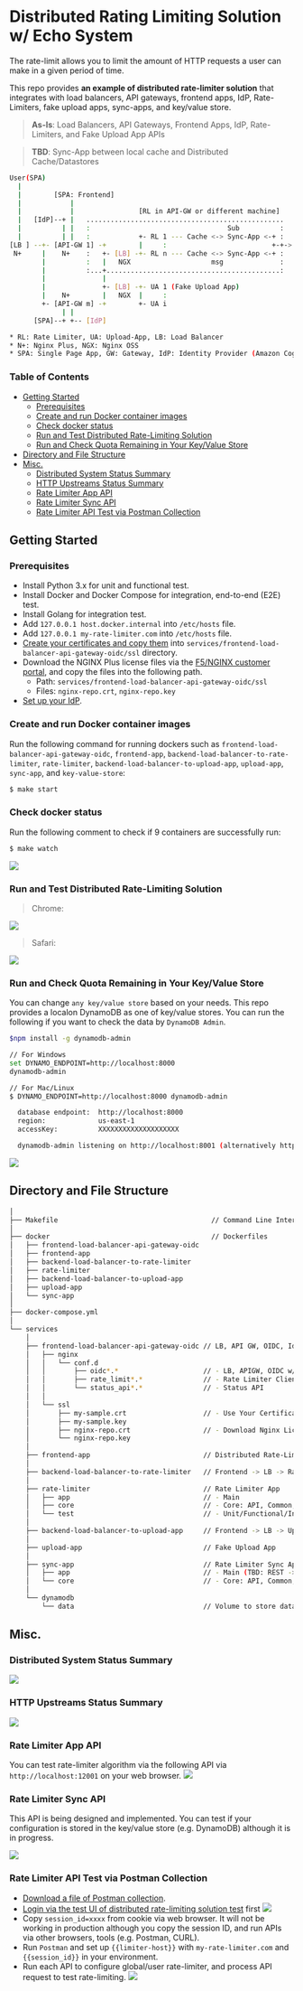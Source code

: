 # Distributed Rating Limiting Solution w/ Echo System
The rate-limit allows you to limit the amount of HTTP requests a user can make in a given period of time.

This repo provides **an example of distributed rate-limiter solution** that integrates with load balancers, API gateways, frontend apps, IdP, Rate-Limiters, fake upload apps, sync-apps, and key/value store. 

> **As-Is**: Load Balancers, API Gateways, Frontend Apps, IdP, Rate-Limiters, and Fake Upload App APIs

> **TBD**: Sync-App between local cache and Distributed Cache/Datastores

```bash
User(SPA)
  |            
  |        [SPA: Frontend]
  |            |                                                        
  |            |                [RL in API-GW or different machine]             Pub
  |   [IdP]--+ |   .................................................    +----> [Sync-App 1..j]
  |          | |   :                                  Sub          :    |       1) Event
  |          | |   :            +- RL 1 --- Cache <-> Sync-App <-+ :    V       2) Regulary
[LB ] --+- [API-GW 1] -+        |     :                          +-+-> [LB] -+ 
 N+     |    N+    :   +- [LB] -+- RL n --- Cache <-> Sync-App <-+ :         +- Cache 1
        |          :   |   NGX                    msg              :         |        :
        |          :...+...........................................:         +- Cache k
        |              |                                                     |
        |              +- [LB] -+- UA 1 (Fake Upload App)                    +- Datastore 1
        |    N+        |   NGX  |     :                                      |            :
        +- [API-GW m] -+        +- UA i                                      |  Datastore l
             | |                                                             +- (Key/Value)
      [SPA]--+ +-- [IdP]                                                     

* RL: Rate Limiter, UA: Upload-App, LB: Load Balancer
* N+: Nginx Plus, NGX: Nginx OSS
* SPA: Single Page App, GW: Gateway, IdP: Identity Provider (Amazon Cognito)
```

### Table of Contents
- [Getting Started](#getting-started)
  - [Prerequisites](#Prerequisites)
  - [Create and run Docker container images](#Create-and-run-Docker-container-images)
  - [Check docker status](#Check-docker-status) 
  - [Run and Test Distributed Rate-Limiting Solution](#Run-and-Test-Distributed-Rate-Limiting-Solution)
  - [Run and Check Quota Remaining in Your Key/Value Store](#Run-and-Check-Quota-Remaining-in-Your-Key/Value-Store)
- [Directory and File Structure](#directory-and-file-structure)
- [Misc.](#misc.)
  - [Distributed System Status Summary](#distributed-system-status-summary)
  - [HTTP Upstreams Status Summary](#http-upstreams-status-summary)
  - [Rate Limiter App API](#rate-limiter-app-api)
  - [Rate Limiter Sync API](#rate-limiter-sync-api)
  - [Rate Limiter API Test via Postman Collection](#rate-limiter-api-test-via-postman-collection)


## Getting Started

### Prerequisites
- Install Python 3.x for unit and functional test.
- Install Docker and Docker Compose for integration, end-to-end (E2E) test.
- Install Golang for integration test.
- Add `127.0.0.1 host.docker.internal` into `/etc/hosts` file.
- Add `127.0.0.1 my-rate-limiter.com` into `/etc/hosts` file.
- [Create your certificates and copy them](https://github.com/shawnhankim/nginx-openid-connect/tree/main/docker#prepare-certs-and-nginx-plus-license) into `services/frontend-load-balancer-api-gateway-oidc/ssl` directory.
- Download the NGINX Plus license files via the [F5/NGINX customer portal](https://cs.nginx.com/?_ga=2.268586425.912746048.1620625839-85838359.1596947109), and copy the files into the following path.
  - Path: `services/frontend-load-balancer-api-gateway-oidc/ssl`
  - Files: `nginx-repo.crt`, `nginx-repo.key`
- [Set up your IdP](https://github.com/shawnhankim/nginx-openid-connect/#configuring-your-idp).


### Create and run Docker container images
Run the following command for running dockers such as `frontend-load-balancer-api-gateway-oidc`, `frontend-app`, `backend-load-balancer-to-rate-limiter`, `rate-limiter`, `backend-load-balancer-to-upload-app`, `upload-app`, `sync-app`, and `key-value-store`:
```bash
$ make start
``` 

### Check docker status 
Run the following comment to check if 9 containers are successfully run:
```bash
$ make watch
``` 
![](./img/docker_ps_distributed_rate_limiting_system.png)


### Run and Test Distributed Rate-Limiting Solution

> Chrome:

  ![](./img/distributed_rate_limiting_test_tool_chrome.png)

> Safari:

  ![](./img/distributed_rate_limiting_test_tool_safari.png)


### Run and Check Quota Remaining in Your Key/Value Store
You can change `any key/value store` based on your needs. This repo provides a localon DynamoDB as one of key/value stores. You can run the following if you want to check the data by `DynamoDB Admin`.

```bash
$npm install -g dynamodb-admin

// For Windows
set DYNAMO_ENDPOINT=http://localhost:8000
dynamodb-admin

// For Mac/Linux
$ DYNAMO_ENDPOINT=http://localhost:8000 dynamodb-admin

  database endpoint:  http://localhost:8000
  region:             us-east-1
  accessKey:          XXXXXXXXXXXXXXXXXXXX

  dynamodb-admin listening on http://localhost:8001 (alternatively http://0.0.0.0:8001)
```

![](./img/dynamodb_admin.png)

## Directory and File Structure

```bash
│
├── Makefile                                      // Command Line Interfaces
│
├── docker                                        // Dockerfiles
│   ├── frontend-load-balancer-api-gateway-oidc
│   ├── frontend-app
│   ├── backend-load-balancer-to-rate-limiter
│   ├── rate-limiter
│   ├── backend-load-balancer-to-upload-app
│   ├── upload-app
│   └── sync-app
│
├── docker-compose.yml
│
└── services
    │
    ├── frontend-load-balancer-api-gateway-oidc // LB, API GW, OIDC, IdP, Rate-Limiter Client
    │   ├── nginx
    │   │   └── conf.d
    │   │       ├── oidc*.*                     // - LB, APIGW, OIDC w/ Frontend, Backend Main
    │   │       ├── rate_limit*.*               // - Rate Limiter Client
    │   │       └── status_api*.*               // - Status API
    │   │   
    │   └── ssl              
    │       ├── my-sample.crt                   // - Use Your Certificates
    │       ├── my-sample.key
    │       ├── nginx-repo.crt                  // - Download Nginx License
    │       └── nginx-repo.key
    │           
    ├── frontend-app                            // Distributed Rate-Limiting Test UI
    │   
    ├── backend-load-balancer-to-rate-limiter   // Frontend -> LB -> Rate Limiters (API)
    │   
    ├── rate-limiter                            // Rate Limiter App
    │   ├── app                                 // - Main
    │   ├── core                                // - Core: API, Common, Algorithm
    │   └── test                                // - Unit/Functional/Integration/E2E Test (In pgoress)
    │       
    ├── backend-load-balancer-to-upload-app     // Frontend -> LB -> Upload Apps (API)
    │
    ├── upload-app                              // Fake Upload App
    │
    ├── sync-app                                // Rate Limiter Sync App between API GWs and Key/Value store
    │   ├── app                                 // - Main (TBD: REST -> Message Bus)
    │   └── core                                // - Core: API, Common, Key/Value Store Lib
    │
    └── dynamodb                                
        └── data                                // Volume to store data rather than memory for testing
```

## Misc.

### Distributed System Status Summary
![](./img/nginx_status_summary.png)

### HTTP Upstreams Status Summary
![](./img/nginx_status_upstreams.png)

### Rate Limiter App API
You can test rate-limiter algorithm via the following API via `http://localhost:12001` on your web browser.
![](./img/distributed_rate_limiter_app_openapi.png)

### Rate Limiter Sync API
This API is being designed and implemented. You can test if your configuration is stored in the key/value store (e.g. DynamoDB) although it is in progress. 

![](./img/distributed_rate_limiter_sync_openapi.png)

### Rate Limiter API Test via Postman Collection
- [Download a file of Postman collection](services/rate-limiter/test/postman/distributed_rate_limiter.postman_collection.json).
- [Login via the test UI of distributed rate-limiting solution test](#run-and-test-distributed-rate-limiting-solution) first
![](./img/distributed_rate_limiter_api_postman.png)
- Copy `session_id=xxxx` from cookie via web browser. It will not be working in production although you copy the session ID, and run APIs via other browsers, tools (e.g. Postman, CURL).
- Run `Postman` and set up `{{limiter-host}}` with `my-rate-limiter.com` and `{{session_id}}` in your environment.
- Run each API to configure global/user rate-limiter, and process API request to test rate-limiting.
![](./img/distributed_rate_limiter_api_postman.png)
